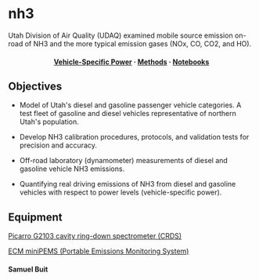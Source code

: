 # **nh3**

Utah Division of Air Quality (UDAQ) examined mobile source emission on-road of NH3 and the more typical emission gases (NOx, CO, CO2, and HO).

<div align="center" style="text-align: center;">
<h4>
  <a href="https://github.com/sdbuit/nh3/blob/origin/docs/vehicle-dynamics.md" rel="./docs/">Vehicle-Specific Power</a>
  <span> · </span>
  <a href="https://github.com/sdbuit/nh3/blob/origin/docs/nh3_output.md">Methods</a>
  <span> · </span>
  <a href="https://github.com/sdbuit/nh3/blob/origin/notebooks/">Notebooks</a>
</h4>
</div>

## Objectives

* Model of Utah's diesel and gasoline passenger vehicle categories. A test fleet of gasoline and diesel vehicles representative of northern Utah's population.

* Develop NH3 calibration procedures, protocols, and validation tests for precision and accuracy.

* Off-road laboratory (dynamometer) measurements of diesel and gasoline vehicle NH3 emissions.

* Quantifying real driving emissions of NH3 from diesel and gasoline vehicles with respect to power levels (vehicle-specific power).

## Equipment

[Picarro G2103 cavity ring-down spectrometer (CRDS)](docs/datasheet/Picarro_G2103_Analyzer_Datasheet_200806.pdf)

[ECM miniPEMS (Portable Emissions Monitoring System)](docs/datasheet/ECM-miniPEMS_Datasheet.pdf)

#### Samuel Buit
